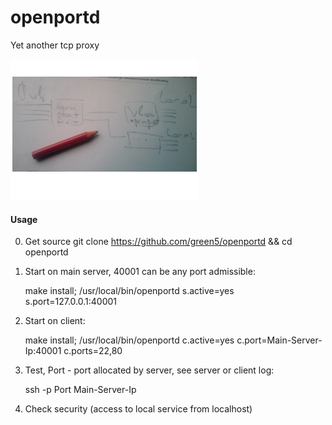 # openportd
Yet another tcp proxy

![ScreenShot](https://github.com/green5/openportd/blob/master/README.png?raw=true)

#### Usage

0. Get source
    git clone https://github.com/green5/openportd && cd openportd

1. Start on main server, 40001 can be any port admissible:

    make install;
    /usr/local/bin/openportd s.active=yes s.port=127.0.0.1:40001
   
2. Start on client:

    make install;
    /usr/local/bin/openportd c.active=yes c.port=Main-Server-Ip:40001 c.ports=22,80

3. Test, Port - port allocated by server, see server or client log:

    ssh -p Port Main-Server-Ip
  

4. Check security (access to local service from localhost)
